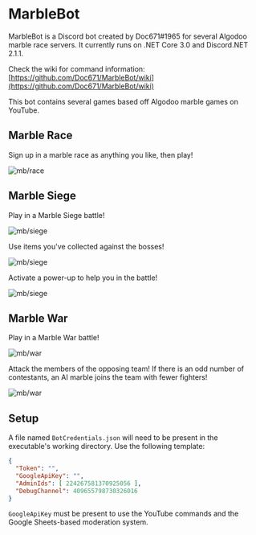 # MarbleBot
MarbleBot is a Discord bot created by Doc671#1965 for several Algodoo marble race servers. It currently runs on .NET Core 3.0 and Discord.NET 2.1.1.

Check the wiki for command information: [https://github.com/Doc671/MarbleBot/wiki](https://github.com/Doc671/MarbleBot/wiki)

This bot contains several games based off Algodoo marble games on YouTube.

## Marble Race

Sign up in a marble race as anything you like, then play!

![mb/race](https://cdn.discordapp.com/attachments/296376584238137355/579963128792743946/unknown.png "Races")

## Marble Siege

Play in a Marble Siege battle!

![mb/siege](https://cdn.discordapp.com/attachments/296376584238137355/581958719236079777/unknown.png "The beginning of a Siege game")

Use items you've collected against the bosses!

![mb/siege](https://cdn.discordapp.com/attachments/296376584238137355/581959249635311617/unknown.png "Using an item during a Siege")

Activate a power-up to help you in the battle!

![mb/siege](https://cdn.discordapp.com/attachments/296376584238137355/581960295715569664/unknown.png "Activating a power-up during a Siege")

## Marble War

Play in a Marble War battle!

![mb/war](https://cdn.discordapp.com/attachments/296376584238137355/583227783577206784/unknown.png "Starting a War game")

Attack the members of the opposing team! If there is an odd number of contestants, an AI marble joins the team with fewer fighters!

![mb/war](https://cdn.discordapp.com/attachments/296376584238137355/583228188260433920/unknown.png "A war battle")

## Setup

A file named `BotCredentials.json` will need to be present in the executable's working directory. Use the following template:
```json
{
  "Token": "",
  "GoogleApiKey": "",
  "AdminIds": [ 224267581370925056 ],
  "DebugChannel": 409655798730326016
}
```

`GoogleApiKey` must be present to use the YouTube commands and the Google Sheets-based moderation system.